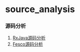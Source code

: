 # source_analysis
### 源码分析
1. [RxJava源码分析](https://github.com/zhijunhong/source_analysis/tree/master/rxjava)
2. [Fesco源码分析](https://github.com/zhijunhong/source_analysis/tree/master/fresco)

